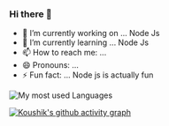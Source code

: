 ### Hi there 👋

<!--
**KoushikDuttaHih7/KoushikDuttaHih7** is a ✨ _special_ ✨ repository because its `README.md` (this file) appears on your GitHub profile.

Here are some ideas to get you started:
-->

- 🔭 I’m currently working on ... Node Js 
- 🌱 I’m currently learning ... Node Js
- 📫 How to reach me: ...
- 😄 Pronouns: ...
- ⚡ Fun fact: ... Node js is actually fun

<img alt="My most used Languages" src="https://github-readme-stats.vercel.app/api/top-langs/?username=KoushikDuttaHih7&langs_count=8&count_private=true&layout=compact&theme=react&hide_border=true&bg_color=0D1117" /> 

[![Koushik's github activity graph](https://github-readme-activity-graph.vercel.app/graph?username=KoushikDuttaHih7&bg_color=000000&color=ffffff&line=0ecd3e&point=80ffac&area=true&hide_border=true)](https://github.com/ashutosh00710/github-readme-activity-graph)

<!-- - 👯 I’m looking to collaborate on ...
- 🤔 I’m looking for help with ...
- 💬 Ask me about ... -->
